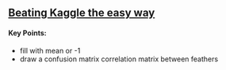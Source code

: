 ## [Beating Kaggle the easy way](http://www.ke.tu-darmstadt.de/lehre/arbeiten/studien/2015/Dong_Ying.pdf)


#### Key Points:

- fill with mean or -1
- draw a confusion matrix correlation matrix between feathers